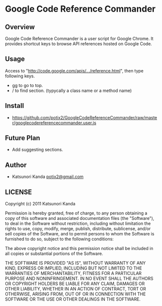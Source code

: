 Google Code Reference Commander
===============================

Overview
--------

Google Code Reference Commander is a user script for Google Chrome. It provides shortcut keys to browse
API references hosted on Google Code. 

Usage
-----

Access to "http://code.google.com/apis/.../reference.html", then type following keys.

* gg to go to top.
* / to find section. (typycally a class name or a method name)

Install
-------

- https://github.com/potix2/GoogleCodeReferenceCommander/raw/master/googlecodereferencecommander.user.js

Future Plan
-----------

* Add suggesting sections.

Author
------
- Katsunori Kanda <potix2@gmail.com>

LICENSE
-------

Copyright (c) 2011 Katsunori Kanda

Permission is hereby granted, free of charge, to any person obtaining a copy of this software and associated documentation files (the "Software"), to deal in the Software without restriction, including without limitation the rights to use, copy, modify, merge, publish, distribute, sublicense, and/or sell copies of the Software, and to permit persons to whom the Software is furnished to do so, subject to the following conditions:

The above copyright notice and this permission notice shall be included in all copies or substantial portions of the Software.

THE SOFTWARE IS PROVIDED "AS IS", WITHOUT WARRANTY OF ANY KIND, EXPRESS OR IMPLIED, INCLUDING BUT NOT LIMITED TO THE WARRANTIES OF MERCHANTABILITY, FITNESS FOR A PARTICULAR PURPOSE AND NONINFRINGEMENT. IN NO EVENT SHALL THE AUTHORS OR COPYRIGHT HOLDERS BE LIABLE FOR ANY CLAIM, DAMAGES OR OTHER LIABILITY, WHETHER IN AN ACTION OF CONTRACT, TORT OR OTHERWISE, ARISING FROM, OUT OF OR IN CONNECTION WITH THE SOFTWARE OR THE USE OR OTHER DEALINGS IN THE SOFTWARE.

